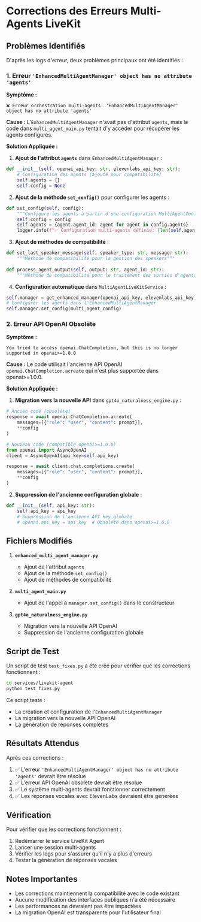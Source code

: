 # Corrections des Erreurs Multi-Agents LiveKit

## Problèmes Identifiés

D'après les logs d'erreur, deux problèmes principaux ont été identifiés :

### 1. Erreur `'EnhancedMultiAgentManager' object has no attribute 'agents'`

**Symptôme :**
```
❌ Erreur orchestration multi-agents: 'EnhancedMultiAgentManager' object has no attribute 'agents'
```

**Cause :**
L'`EnhancedMultiAgentManager` n'avait pas d'attribut `agents`, mais le code dans `multi_agent_main.py` tentait d'y accéder pour récupérer les agents configurés.

**Solution Appliquée :**

1. **Ajout de l'attribut `agents`** dans `EnhancedMultiAgentManager` :
```python
def __init__(self, openai_api_key: str, elevenlabs_api_key: str):
    # Configuration des agents (ajouté pour compatibilité)
    self.agents = {}
    self.config = None
```

2. **Ajout de la méthode `set_config()`** pour configurer les agents :
```python
def set_config(self, config):
    """Configure les agents à partir d'une configuration MultiAgentConfig"""
    self.config = config
    self.agents = {agent.agent_id: agent for agent in config.agents}
    logger.info(f"✅ Configuration multi-agents définie: {len(self.agents)} agents")
```

3. **Ajout de méthodes de compatibilité** :
```python
def set_last_speaker_message(self, speaker_type: str, message: str):
    """Méthode de compatibilité pour la gestion des speakers"""
    
def process_agent_output(self, output: str, agent_id: str):
    """Méthode de compatibilité pour le traitement des sorties d'agents"""
```

4. **Configuration automatique** dans `MultiAgentLiveKitService` :
```python
self.manager = get_enhanced_manager(openai_api_key, elevenlabs_api_key)
# Configurer les agents dans l'EnhancedMultiAgentManager
self.manager.set_config(multi_agent_config)
```

### 2. Erreur API OpenAI Obsolète

**Symptôme :**
```
You tried to access openai.ChatCompletion, but this is no longer supported in openai>=1.0.0
```

**Cause :**
Le code utilisait l'ancienne API OpenAI `openai.ChatCompletion.acreate` qui n'est plus supportée dans openai>=1.0.0.

**Solution Appliquée :**

1. **Migration vers la nouvelle API** dans `gpt4o_naturalness_engine.py` :
```python
# Ancien code (obsolète)
response = await openai.ChatCompletion.acreate(
    messages=[{"role": "user", "content": prompt}],
    **config
)

# Nouveau code (compatible openai>=1.0.0)
from openai import AsyncOpenAI
client = AsyncOpenAI(api_key=self.api_key)

response = await client.chat.completions.create(
    messages=[{"role": "user", "content": prompt}],
    **config
)
```

2. **Suppression de l'ancienne configuration globale** :
```python
def __init__(self, api_key: str):
    self.api_key = api_key
    # Suppression de l'ancienne API key globale
    # openai.api_key = api_key  # Obsolète dans openai>=1.0.0
```

## Fichiers Modifiés

1. **`enhanced_multi_agent_manager.py`**
   - Ajout de l'attribut `agents`
   - Ajout de la méthode `set_config()`
   - Ajout de méthodes de compatibilité

2. **`multi_agent_main.py`**
   - Ajout de l'appel à `manager.set_config()` dans le constructeur

3. **`gpt4o_naturalness_engine.py`**
   - Migration vers la nouvelle API OpenAI
   - Suppression de l'ancienne configuration globale

## Script de Test

Un script de test `test_fixes.py` a été créé pour vérifier que les corrections fonctionnent :

```bash
cd services/livekit-agent
python test_fixes.py
```

Ce script teste :
- La création et configuration de l'`EnhancedMultiAgentManager`
- La migration vers la nouvelle API OpenAI
- La génération de réponses complètes

## Résultats Attendus

Après ces corrections :

1. ✅ L'erreur `'EnhancedMultiAgentManager' object has no attribute 'agents'` devrait être résolue
2. ✅ L'erreur API OpenAI obsolète devrait être résolue
3. ✅ Le système multi-agents devrait fonctionner correctement
4. ✅ Les réponses vocales avec ElevenLabs devraient être générées

## Vérification

Pour vérifier que les corrections fonctionnent :

1. Redémarrer le service LiveKit Agent
2. Lancer une session multi-agents
3. Vérifier les logs pour s'assurer qu'il n'y a plus d'erreurs
4. Tester la génération de réponses vocales

## Notes Importantes

- Les corrections maintiennent la compatibilité avec le code existant
- Aucune modification des interfaces publiques n'a été nécessaire
- Les performances ne devraient pas être impactées
- La migration OpenAI est transparente pour l'utilisateur final
